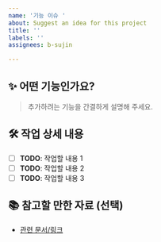 ```yaml
---
name: '기능 이슈 '
about: Suggest an idea for this project
title: ''
labels: ''
assignees: b-sujin

---
```


## ✨ 어떤 기능인가요?

> 추가하려는 기능을 간결하게 설명해 주세요.

## 🛠️ 작업 상세 내용

- [ ] **TODO**: 작업할 내용 1
- [ ] **TODO**: 작업할 내용 2
- [ ] **TODO**: 작업할 내용 3

## 📚 참고할 만한 자료 (선택)

- [관련 문서/링크](#)
